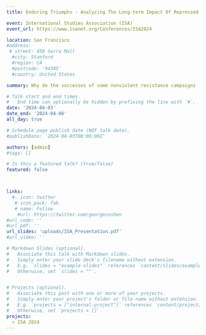 ```yaml
---
title: Enduring Triumphs - Analyzing The Long-term Impact Of Repressed Nonviolent Resistance Campaigns

event: International Studies Association (ISA)
event_url: https://www.isanet.org/Conferences/ISA2024

location: San Francisco 
#address:
 # street: 450 Serra Mall
  #city: Stanford
  #region: CA
  #postcode: '94305'
  #country: United States

summary: Why do the successes of some nonviolent resistance campaigns (NVRCs) endure while others do not? This paper explores the effect of state-sponsored repression on nonvio- lent resistance campaigns (NVRCs) by examining successful NVRCs’ campaign policy- objective driven grievance(s) and their resurgence via mobilized efforts. This study explores this conjecture with a qualitative approach, that employs both a comparative case analysis and narrative inquiry.' 

# Talk start and end times.
#   End time can optionally be hidden by prefixing the line with `#`.
date: '2024-04-03'
date_end: '2024-04-06'
all_day: true

# Schedule page publish date (NOT talk date).
#publishDate: '2024-04-03T00:00:00Z'

authors: [admin]
#tags: []

# Is this a featured talk? (true/false)
featured: false



links:
  #- icon: twitter
   # icon_pack: fab
   # name: Follow
    #url: https://twitter.com/georgecushen
#url_code: ''
#url_pdf: ''
url_slides: 'uploads/ISA_Presentation.pdf'
#url_video: ''

# Markdown Slides (optional).
#   Associate this talk with Markdown slides.
#   Simply enter your slide deck's filename without extension.
#   E.g. `slides = "example-slides"` references `content/slides/example-slides.md`.
#   Otherwise, set `slides = ""`.


# Projects (optional).
#   Associate this post with one or more of your projects.
#   Simply enter your project's folder or file name without extension.
#   E.g. `projects = ["internal-project"]` references `content/project/deep-learning/index.md`.
#   Otherwise, set `projects = []`.
projects:
  - ISA 2024
---
```


